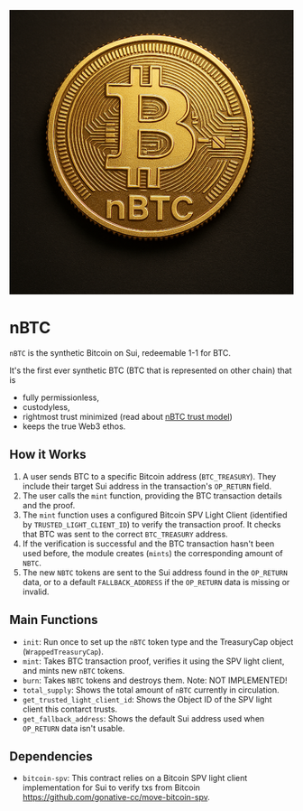 ![nBTC Logo!](../assets/nBTC.png)

# nBTC

`nBTC` is the synthetic Bitcoin on Sui, redeemable 1-1 for BTC.

It's the first ever synthetic BTC (BTC that is represented on other chain) that is

- fully permissionless,
- custodyless,
- rightmost trust minimized (read about [nBTC trust model](https://x.com/goNativeCC/status/1899487861939806641))
- keeps the true Web3 ethos.

## How it Works

1.  A user sends BTC to a specific Bitcoin address (`BTC_TREASURY`). They include their target Sui address in the transaction's `OP_RETURN` field.
2.  The user calls the `mint` function, providing the BTC transaction details and the proof.
3.  The `mint` function uses a configured Bitcoin SPV Light Client (identified by `TRUSTED_LIGHT_CLIENT_ID`) to verify the transaction proof. It checks that BTC was sent to the correct `BTC_TREASURY` address.
4.  If the verification is successful and the BTC transaction hasn't been used before, the module creates (`mints`) the corresponding amount of `NBTC`.
5.  The new `NBTC` tokens are sent to the Sui address found in the `OP_RETURN` data, or to a default `FALLBACK_ADDRESS` if the `OP_RETURN` data is missing or invalid.

## Main Functions

- `init`: Run once to set up the `nBTC` token type and the TreasuryCap object (`WrappedTreasuryCap`).
- `mint`: Takes BTC transaction proof, verifies it using the SPV light client, and mints new `nBTC` tokens.
- `burn`: Takes `NBTC` tokens and destroys them. Note: NOT IMPLEMENTED!
- `total_supply`: Shows the total amount of `nBTC` currently in circulation.
- `get_trusted_light_client_id`: Shows the Object ID of the SPV light client this contarct trusts.
- `get_fallback_address`: Shows the default Sui address used when `OP_RETURN` data isn't usable.

## Dependencies

- `bitcoin-spv`: This contract relies on a Bitcoin SPV light client implementation for Sui to verify txs from Bitcoin https://github.com/gonative-cc/move-bitcoin-spv.
